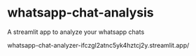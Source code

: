 # whatsapp-chat-analysis
A streamlit app to analyze your whatsapp chats

whatsapp-chat-analyzer-ifczgl2atnc5yk4hztcj2y.streamlit.app/
